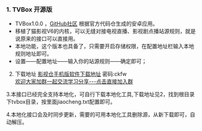 ### 1. TVBox 开源版  
- TVBox1.0.0 ，[GitHub社区](https://github.com/CatVodTVOfficial/TVBoxOSC) 根据官方代码仓生成的安卓应用。  
- 移植了猫影视V6的内核，可以无缝对接电视直播、影视剧点播站源规则，就是说原来的接口可以直接用。  
- 本地功能，这个版本也具备了，只需要开启存储权限，在配置地址栏输入本地规则地址即可。  
- 设置——配置地址——输入你的站源规则——确定即可；  

2. 下载地址
[影视仓手机版软件下载地址](https://yingshicang.lanzoul.com/b04dr938f)
密码:ckfw  
[欢迎大家加群一起交流学习分享---点击直接加入群](https://qm.qq.com/cgi-bin/qm/qr?k=CdsCdFmE9qO5dROu-mT_4PANEsp_VbkH&jump_from=webapi&authKey=uHbpJc785kr8fTzzPeK+aGxB/A6XC6rzUq/s0vYl1hs6BfgASso1qd3Xm7/S5yHK) 

3.本接口已经完全支持本地化，可自行下载本地化工具,下载地址见2，找到根目录下tvbox目录，按里面jiaocheng.txt配置即可。

4.本地化接口会及时同步更新，需要的可用本地化工具删除源，从新下载即可，自动解压。
